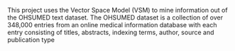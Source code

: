 This project uses the Vector Space Model (VSM) to mine information out of the OHSUMED text dataset. The OHSUMED dataset is a collection of over 348,000 entries from an online medical information database with each entry consisting of titles, abstracts, indexing terms, author, source and publication type
